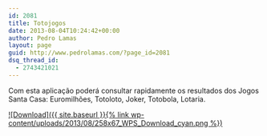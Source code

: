 ```yaml
---
id: 2081
title: Totojogos
date: 2013-08-04T10:24:42+00:00
author: Pedro Lamas
layout: page
guid: http://www.pedrolamas.com/?page_id=2081
dsq_thread_id:
  - 2743421021
---
```

Com esta aplicação poderá consultar rapidamente os resultados dos Jogos Santa Casa: Euromilhões, Totoloto, Joker, Totobola, Lotaria.

[![Download]({{ site.baseurl }}{% link wp-content/uploads/2013/08/258x67_WPS_Download_cyan.png %})](http://windowsphone.com/s?appid=bba5b571-13d3-49e9-841e-0e2bf0009fd3)